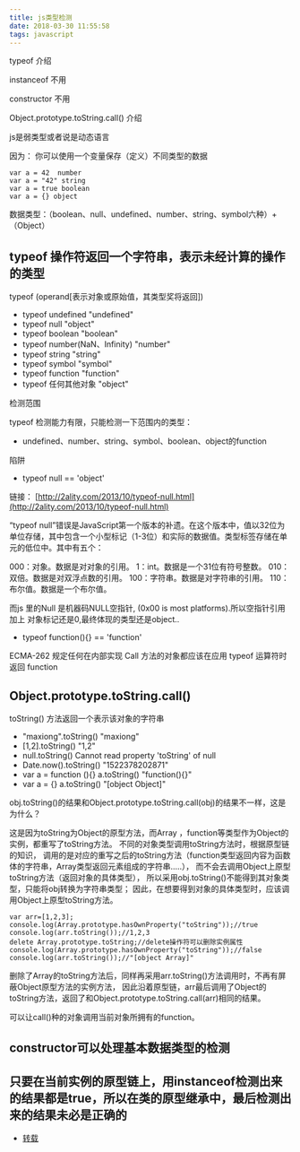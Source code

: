 ```yaml
---
title: js类型检测
date: 2018-03-30 11:55:58
tags: javascript
---
```


typeof 介绍

instanceof 不用

constructor 不用

Object.prototype.toString.call() 介绍

<!-- more -->

js是弱类型或者说是动态语言

因为：
你可以使用一个变量保存（定义）不同类型的数据

	var a = 42  number
	var a = "42" string
	var a = true boolean
	var a = {} object

数据类型：（boolean、null、undefined、number、string、symbol六种）+（Object）

## typeof 操作符返回一个字符串，表示未经计算的操作的类型

typeof (operand[表示对象或原始值，其类型奖将返回])

* typeof undefined "undefined"
* typeof null "object"
* typeof boolean "boolean"
* typeof number(NaN、Infinity) "number"
* typeof string "string"
* typeof symbol "symbol"
* typeof function "function"
* typeof 任何其他对象 "object"

检测范围

typeof 检测能力有限，只能检测一下范围内的类型：
* undefined、number、string、symbol、boolean、object的function

陷阱

* typeof null == 'object' 

链接： [http://2ality.com/2013/10/typeof-null.html](http://2ality.com/2013/10/typeof-null.html)

“typeof null”错误是JavaScript第一个版本的补遗。在这个版本中，值以32位为单位存储，其中包含一个小型标记（1-3位）和实际的数据值。类型标签存储在单元的低位中。其中有五个：

000：对象。数据是对对象的引用。
1：int。数据是一个31位有符号整数。
010：双倍。数据是对双浮点数的引用。
100：字符串。数据是对字符串的引用。
110：布尔值。数据是一个布尔值。

而js  里的Null 是机器码NULL空指针, (0x00 is most platforms).所以空指针引用 加上 对象标记还是0,最终体现的类型还是object..

* typeof function(){} == 'function' 

ECMA-262 规定任何在内部实现 Call 方法的对象都应该在应用 typeof 运算符时返回 function

## Object.prototype.toString.call()

toString() 方法返回一个表示该对象的字符串

* "maxiong".toString() "maxiong"
* [1,2].toString() "1,2"
* null.toString() Cannot read property 'toString' of null
* Date.now().toString() "1522378202871"
* var a = function (){} a.toString() "function(){}"
* var a = {} a.toString() "[object Object]"

obj.toString()的结果和Object.prototype.toString.call(obj)的结果不一样，这是为什么？

 这是因为toString为Object的原型方法，而Array ，function等类型作为Object的实例，都重写了toString方法。
 不同的对象类型调用toString方法时，根据原型链的知识，
 调用的是对应的重写之后的toString方法（function类型返回内容为函数体的字符串，Array类型返回元素组成的字符串.....），
 而不会去调用Object上原型toString方法（返回对象的具体类型），
 所以采用obj.toString()不能得到其对象类型，只能将obj转换为字符串类型；
 因此，在想要得到对象的具体类型时，应该调用Object上原型toString方法。
 
	var arr=[1,2,3];
	console.log(Array.prototype.hasOwnProperty("toString"));//true
	console.log(arr.toString());//1,2,3
	delete Array.prototype.toString;//delete操作符可以删除实例属性
	console.log(Array.prototype.hasOwnProperty("toString"));//false
	console.log(arr.toString());//"[object Array]"
	
删除了Array的toString方法后，同样再采用arr.toString()方法调用时，不再有屏蔽Object原型方法的实例方法，
因此沿着原型链，arr最后调用了Object的toString方法，返回了和Object.prototype.toString.call(arr)相同的结果。	

可以让call()种的对象调用当前对象所拥有的function。

## constructor可以处理基本数据类型的检测

## 只要在当前实例的原型链上，用instanceof检测出来的结果都是true，所以在类的原型继承中，最后检测出来的结果未必是正确的

* [转载](https://www.cnblogs.com/youhong/p/6209054.html)


